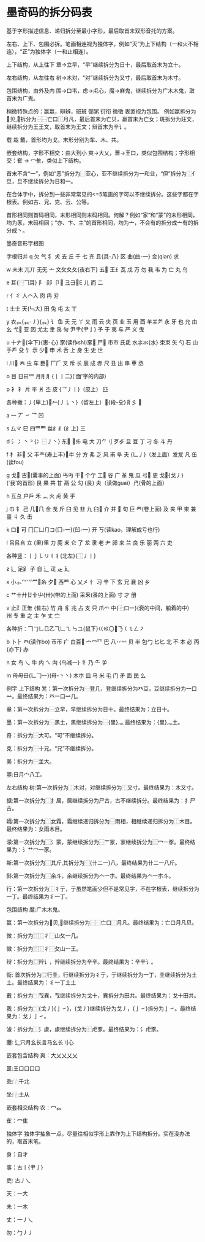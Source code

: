 # 墨奇码的拆分码表


基于字形描述信息、递归拆分至最小字形，最后取首末双形音托的方案。

左右、上下、包围必拆。笔画相连视为独体字，例如“灭”为上下结构（一和火不相连），“正”为独体字（一和止相连）。

上下结构，从上往下 章->立早，“早”继续拆分为日十，最后取首末为立十。

左右结构，从左往右 树->木对，“对”继续拆分为又寸，最后取首末为木寸。

包围结构，由外及内 围->口韦，虑->虍心，魔->麻鬼，继续拆分为广木木鬼，取首末为广鬼。

稍微特殊点的：赢嬴，辩辨，班斑 弼粥 衍衔 微徵 衷袤视为包围。 例如赢拆分为𣎆贝,𣎆拆分为⿱⿱亡口⿰月凡，最后首末为亡贝，嬴首末为亡女；斑拆分为玨文，继续拆分为王王文，取首末为王文；辩首末为辛讠。

载 栽 戴，首形均为戈，末形分别为车、木、共。

嵌套结构，字形不相交：由大到小 爽->大乂，噩->王口，类似包围结构；字形相交：隺 -> 冖隹，类似上下结构。

首末不含“一”，例如“恶”拆分为⿱亚心，亚不继续拆分为一和业，“但”拆分为⿰亻旦，旦不继续拆分为日和一。

在合体字中，拆分到一些非常常见的<=5笔画的字可以不继续拆分。这些字都在字根表。例如古、兄、克、云、公等。

首形相同则首码相同，末形相同则末码相同。何解？例如“家”和“蒙”的末形相同，均为豕，末码相同；“亦、卞、主”的首形相同，均为亠，不会有的拆分成亠有的拆分成丶。

墨奇音形字根图

字根归并
q
欠 气 犭 犬 去 丘 千 七 齐 且{具-八} 区 曲{曲-一} 佥(qian) 求

w
未末 兀丌 无旡 亠 文攵夊夂{夜右下} 五𫝀 王𤣩瓦 戊 万 勿 我 韦 为 亡 丸 乌

e
耳{⿱𠃍耳} ⻖⻏阝卩𰆊 彐⺕𰀂E 儿 而 二

r
亻彳 人𠆢入 肉 冉 刃

t
土士 天{𠃑大} 田 兔 屯 太 丅

y
衣𧘇{𧘇-丿}{𧘇} 讠 鱼 夭 元 丫 又 雨 云 央 页 业 玉 用 酉 羊𦍌⺶ 永 牙 也 允 由 幺 弋𫠠 亚 因 尤尢 聿 禹 匀 尹肀{肀亅} 予 于 夷 与 严 义 曳

u
十𠂇𬺰{伞下}{惠-心} 豕(读作shi)豖𧰨 尸𠃜 市巿 氏氐 水⺢氺{水} 束朿 矢 勺 石 山 手龵 殳 饣 示 少𣥂 申 术 舌 上 身 生 史 世

i
川𫶧 𡗗 虫 车 臣𦣞 厂𠂆 叉 斥 长 辰 成 赤 尺 丑 出 串 車 丞

o
目 日曰⺜ 月⺝⺼{丨丨二}('面'字的内部)

p
衤 礻 片 平 爿 丕 皮 {乛丿丨}（皮上） 匹

各种撇：丿{卑上}𠂈𠂉{丿𠄌丶}（留左上）𠀉{段-殳}㐆彡 𠂎

a
一 丆 ㇀ 乛 凹

s
厶龴 巳 四罒⺫ 丝纟⺰{纟上} 三

d
氵 冫丶⺀{冫⿱丿丶} 东𫠣 𢎨𠂔 电 大 刀⺈刂 歹歺 旦 豆 丁 刁 冬 斗 丹

f
扌 非𠀎 父 丰龶{寿上丰}𰀁㐄 分 方 弗 乏 风 甫 阜 夫 {𠃊丿}（发上面）发犮 凡 缶(读fou)

g
戈𢦑 古𰀉(囊事的上面) 丐丏 干𡕒 个亇 工𠫔 谷 广 革 鬼 瓜 弓𢎥 更 戈𢦑{戈丿}('我'的首形) 艮 果 共 甘 鬲 公 勾 {艮} 夬（读做guai）冎(骨的上面）

h
互彑 户戶 禾 灬 火 虍 黄 乎

j
巾 钅 己 几𠘧⺇ 金 戋 斤 臼 见 韭 九 𦥑𦥔 介 井 𢀖 句 巨 龹(卷上面) 及 夹 甲 柬 兼 畺 丩 久 击

k
口𫩏 可 冂匚凵⺆コ{囗-一}{凹-一} 开 丂(读kao，理解成亏也行)

l
吕㠯𠂤 立 {里}里 力 鹿 耒 仑 了 龙 隶 老 耂 卵 来 兰 良 乐 丽 两 六 吏

各种竖：丨亅𠄌リ〢丬{北左}{⿰丿丨}

z
辶 足𧾷 子 自 ⻌ 疋 龰 廴

x
小⺗𭕄⺍龸𰃮糸 夕𱼀 西覀 心 乂㐅 忄 习 辛 下 玄 兄 襄 凶 乡

c
艹卄廾廿卝屮{卅}(带的上面) 采釆(番的上面) 寸 才 册

v
止⺪正𦈢 {隹右} 竹 舟 豸 兆 占 支 只 爪爫 中{⿻口一}(衰的中间，躺着的中） 州 专 重 之 主 乍 丈 㝉

各种折：𠃍𠃌乚㔾乙⺄𠃊㇈ ㇉ユ{鼠下}巜巛〇𭃂𠄎𡿨㇅𠃋㇇

b
卜⺊ 癶(读作bo) 币帀 疒 白百𦣻 宀冖⺳ 巴 八丷䒑 贝 半 包勹 匕𠤎 北 不 本 必 丙 {亦下} 办

n
女 鸟 乀 牛 内 ㄟ 禸 {鸟减一} 牜 乃 ⺧ 屰

m
母毋毌{𠃊𠃌一}(母-丶丶) 木朩 皿 马 米 毛 门 矛 面 民 么

例字
上下结构
凳：第一次拆分为⿱登几，登继续拆分为癶豆，豆继续拆分为一口䒑。最终结果为：癶一口䒑几。

章：第一次拆分为⿱立早，早继续拆分为日十。最终结果为：立日十。

墨：第一次拆分为⿱黑土，黑继续拆分为⿱{里}灬 最终结果为：{里}灬土。

奇：拆分为⿱大可。“可”不继续拆分。

克：拆分为⿱十兄。“兄”不继续拆分。

美：拆分为⿱𦍌大。

曌:日月宀八工。

左右结构
树:第一次拆分为⿰木对，对继续拆分为⿰又寸。最终结果为：木又寸。

据:第一次拆分为⿰扌居，居继续拆分为尸古，古不继续拆分。最终结果为：扌尸古。

孀:第一次拆分为⿰女霜，霜继续递归拆分为⿱雨相，相继续递归拆分为⿰木目。最终结果为：女雨木目。

濛:第一次拆分为⿰氵蒙，蒙继续拆分为⿱艹冡，冡继续拆分为⿳冖一豕。最终结果为：氵艹冖一豕。

斯:第一次拆分为⿰其斤,其拆分为⿱{卄二一}八，最终结果为卄二一八斤。

斜:第一次拆分为⿰余斗，余继续拆分为𠆢一朩。最终结果为𠆢一朩斗。

行：第一次拆分为⿰彳亍，亍虽然笔画少但不是常见字，不在字根表，继续拆分为一丁。最终结果为彳一丁。

包围结构
魔:广木木鬼。

赢：第一次拆分为𣎆贝,𣎆继续拆分为⿱⿱亡口⿰月凡。最终结果为：亡口月凡贝。

微：拆分为⿵⿲彳⿱山攵一几。

徵：拆分为⿵⿲彳⿱攵山一王。

辩：拆分为⿴辡讠，辡继续拆分为辛辛。最终结果为：辛辛讠。

街: 首次拆分为⿴行圭，行继续拆分为彳亍，亍继续拆分为一丁，圭继续拆分为土土。最终结果为：彳一丁土土

戴：拆分为⿹𢦏異，𢦏继续拆分为戈十，異拆分为田共。最终结果为：戈十田共。

我：拆分为⿹{戈丿}{亅㇀}，{戈丿}继续拆分为戈丿，{亅㇀}拆分为亅㇀。最终结果为：戈丿亅㇀。

澽：拆分为⿰氵豦，豦继续拆分为⿸虍豕。最终结果为：氵虍豕。

𰻝: 辶穴月幺长言马幺长刂心

嵌套包含结构
爽：大乂乂乂乂

噩:王口口口口

乖:⿻千北

坐:⿻土从

嵌套相交结构
农：冖𧘇

隺：冖隹

独体字
独体字抽象一点。尽量往相似字形上靠作为上下结构拆分。实在没办法的，取首末笔。

身：自才

事：古丨{肀亅}

吏: 古丿乀

天：一大

未：一木

丈：一丿乀

勿：勹丿丿